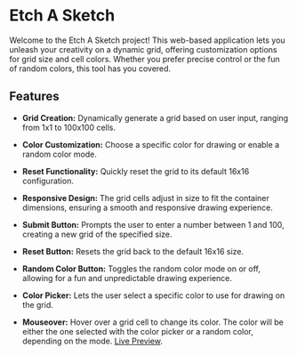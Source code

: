 # Etch A Sketch

Welcome to the Etch A Sketch project! This web-based application lets you unleash your creativity on a dynamic grid, offering customization options for grid size and cell colors. Whether you prefer precise control or the fun of random colors, this tool has you covered.

## Features

- **Grid Creation:** Dynamically generate a grid based on user input, ranging from 1x1 to 100x100 cells.
- **Color Customization:** Choose a specific color for drawing or enable a random color mode.
- **Reset Functionality:** Quickly reset the grid to its default 16x16 configuration.
- **Responsive Design:** The grid cells adjust in size to fit the container dimensions, ensuring a smooth and responsive drawing experience.
- **Submit Button:** Prompts the user to enter a number between 1 and 100, creating a new grid of the specified size.
- **Reset Button:** Resets the grid back to the default 16x16 size.
- **Random Color Button:** Toggles the random color mode on or off, allowing for a fun and unpredictable drawing experience.
- **Color Picker:** Lets the user select a specific color to use for drawing on the grid.

- **Mouseover:** Hover over a grid cell to change its color. The color will be either the one selected with the color picker or a random color, depending on the mode.
[Live Preview](https://semihmertdev.github.io/Etch-a-Sketch/).

